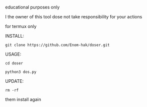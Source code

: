 educational purposes only

I the owner of this tool dose not take responsibility for your actions

for termux only


INSTALL:

~~~
git clone https://github.com/Enom-hak/doser.git
~~~
USAGE:
~~~
cd doser
~~~
~~~
python3 dos.py
~~~
UPDATE:
~~~
rm -rf
~~~
them install again 



